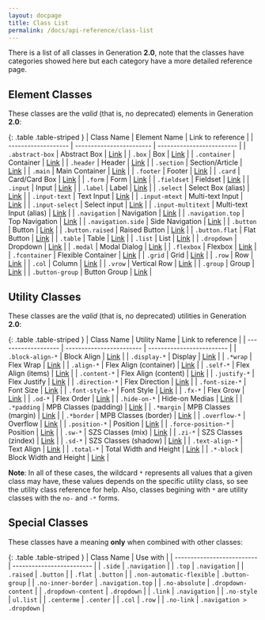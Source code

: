 ```yaml
---
layout: docpage
title: Class List
permalink: /docs/api-reference/class-list
---
```


There is a list of all classes in Generation **2.0**, note that the classes
have categories showed here but each category have a more detailed reference
page.

## Element Classes ###

These classes are the *valid* (that is, no deprecated) elements in Generation
**2.0**:

{: .table .table-striped }
| Class Name          | Element Name             | Link to reference         |
| ------------------- | ------------------------ | ------------------------- |
| `.abstract-box`     | Abstract Box             | [Link][lnk1]              |
| `.box`              | Box                      | [Link][lnk2]              |
| `.container`        | Container                | [Link][lnk3]              |
| `.header`           | Header                   | [Link][lnk4]              |
| `.section`          | Section/Article          | [Link][lnk5]              |
| `.main`             | Main Container           | [Link][lnk6]              |
| `.footer`           | Footer                   | [Link][lnk7]              |
| `.card`             | Card/Card Box            | [Link][lnk8]              |
| `.form`             | Form                     | [Link][lnk9]              |
| `.fieldset`         | Fieldset                 | [Link][lnk10]             |
| `.input`            | Input                    | [Link][lnk11]             |
| `.label`            | Label                    | [Link][lnk12]             |
| `.select`           | Select Box (alias)       | [Link][lnk13]             |
| `.input-text`       | Text Input               | [Link][lnk14]             |
| `.input-mtext`      | Multi-text Input         | [Link][lnk15]             |
| `.input-select`     | Select input             | [Link][lnk16]             |
| `.input-multitext`  | Multi-text Input (alias) | [Link][lnk17]             |
| `.navigation`       | Navigation               | [Link][lnk18]             |
| `.navigation.top`   | Top Navigation           | [Link][lnk19]             |
| `.navigation.side`  | Side Navigation          | [Link][lnk20]             |
| `.button`           | Button                   | [Link][lnk21]             |
| `.button.raised`    | Raised Button            | [Link][lnk22]             |
| `.button.flat`      | Flat Button              | [Link][lnk23]             |
| `.table`            | Table                    | [Link][lnk24]             |
| `.list`             | List                     | [Link][lnk25]             |
| `.dropdown`         | Dropdown                 | [Link][lnk26]             |
| `.modal`            | Modal Dialog             | [Link][lnk27]             |
| `.flexbox`          | Flexbox                  | [Link][lnk28]             |
| `.fcontainer`       | Flexible Container       | [Link][lnk29]             |
| `.grid`             | Grid                     | [Link][lnk30]             |
| `.row`              | Row                      | [Link][lnk31]             |
| `.col`              | Column                   | [Link][lnk32]             |
| `.vrow`             | Vertical Row             | [Link][lnk33]             |
| `.group`            | Group                    | [Link][lnk34]             |
| `.button-group`     | Button Group             | [Link][lnk35]             |

## Utility Classes ##

These classes are the *valid* (that is, no deprecated) utilities in Generation
**2.0**:

{: .table .table-striped }
| Class Name          | Utility Name             | Link to reference         |
| ------------------- | ------------------------ | ------------------------- |
| `.block-align-*`    | Block Align              | [Link][lnk36]             |
| `.display-*`        | Display                  | [Link][lnk37]             |
| `.*wrap`            | Flex Wrap                | [Link][lnk38]             |
| `.align-*`          | Flex Align (container)   | [Link][lnk39]             |
| `.self-*`           | Flex Align (items)       | [Link][lnk40]             |
| `.content-*`        | Flex Align (content)     | [Link][lnk41]             |
| `.justify-*`        | Flex Justify             | [Link][lnk42]             |
| `.direction-*`      | Flex Direction           | [Link][lnk43]             |
| `.font-size-*`      | Font Size                | [Link][lnk44]             |
| `.font-style-*`     | Font Style               | [Link][lnk45]             |
| `.fx-*`             | Flex Grow                | [Link][lnk46]             |
| `.od-*`             | Flex Order               | [Link][lnk47]             |
| `.hide-on-*`        | Hide-on Medias           | [Link][lnk48]             |
| `.*padding`         | MPB Classes (padding)    | [Link][lnk49]             |
| `.*margin`          | MPB Classes (margin)     | [Link][lnk50]             |
| `.*border`          | MPB Classes (border)     | [Link][lnk51]             |
| `.overflow-*`       | Overflow                 | [Link][lnk52]             |
| `.position-*`       | Position                 | [Link][lnk53]             |
| `.force-position-*` | Position                 | [Link][lnk53]             |
| `.sw-*`             | SZS Classes (mix)        | [Link][lnk54]             |
| `.zi-*`             | SZS Classes (zindex)     | [Link][lnk55]             |
| `.sd-*`             | SZS Classes (shadow)     | [Link][lnk56]             |
| `.text-align-*`     | Text Align               | [Link][lnk57]             |
| `.total-*`          | Total Width and Height   | [Link][lnk58]             |
| `.*-block`          | Block Width and Height   | [Link][lnk59]             |

**Note**: In all of these cases, the wildcard `*` represents all values that a
given class may have, these values depends on the specific utility class, so
see the utility class reference for help. Also, classes begining with `*` are
utility classes with the `no-` and `-*` forms.

## Special Classes ##

These classes have a meaning **only** when combined with other classes:

{: .table .table-striped }
| Class Name                 | Use with                  |
| -------------------------- | ------------------------- |
| `.side`                    | `.navigation`             |
| `.top`                     | `.navigation`             |
| `.raised`                  | `.button`                 |
| `.flat`                    | `.button`                 |
| `.non-automatic-flexible`  | `.button-group`           |
| `.no-inner-border`         | `.navigation.top`         |
| `.no-absolute`             | `.dropdown-content`       |
| `.dropdown-content`        | `.dropdown`               |
| `.link`                    | `.navigation`             |
| `.no-style`                | `ul.list`                 |
| `.centerme`                | `.center`                 |
| `.col`                     | `.row`                    |
| `.no-link`                 | `.navigation > .dropdown` |

<!-- Links: -->

[lnk1]: refs/v2.0/el/abstract-box
[lnk2]: refs/v2.0/el/box
[lnk3]: refs/v2.0/el/container
[lnk4]: refs/v2.0/el/header
[lnk5]: refs/v2.0/el/section
[lnk6]: refs/v2.0/el/main
[lnk7]: refs/v2.0/el/footer
[lnk8]: refs/v2.0/el/card
[lnk9]: refs/v2.0/el/form
[lnk10]: refs/v2.0/el/fieldset
[lnk11]: refs/v2.0/el/input
[lnk12]: refs/v2.0/el/label
[lnk13]: refs/v2.0/el/input-select ".select (alias)"
[lnk14]: refs/v2.0/el/input-text
[lnk15]: refs/v2.0/el/input-mtext
[lnk16]: refs/v2.0/el/input-select
[lnk17]: refs/v2.0/el/input-mtext ".input-multitext (alias)"
[lnk18]: refs/v2.0/el/navigation
[lnk19]: refs/v2.0/el/navigation-top
[lnk20]: refs/v2.0/el/navigation-side
[lnk21]: refs/v2.0/el/button
[lnk22]: refs/v2.0/el/button-raised
[lnk23]: refs/v2.0/el/button-flat
[lnk24]: refs/v2.0/el/table
[lnk25]: refs/v2.0/el/list
[lnk26]: refs/v2.0/el/dropdown
[lnk27]: refs/v2.0/el/modal
[lnk28]: refs/v2.0/el/flexbox
[lnk29]: refs/v2.0/el/fcontainer
[lnk30]: refs/v2.0/el/grid
[lnk31]: refs/v2.0/el/row
[lnk32]: refs/v2.0/el/col
[lnk33]: refs/v2.0/el/vrow
[lnk34]: refs/v2.0/el/group
[lnk35]: refs/v2.0/el/button-group

[lnk36]: refs/v2.0/ut/block-align
[lnk37]: refs/v2.0/ut/display
[lnk38]: refs/v2.0/ut/wrap
[lnk39]: refs/v2.0/ut/align
[lnk40]: refs/v2.0/ut/self
[lnk41]: refs/v2.0/ut/content
[lnk42]: refs/v2.0/ut/justify
[lnk43]: refs/v2.0/ut/direction
[lnk44]: refs/v2.0/ut/font-size
[lnk45]: refs/v2.0/ut/font-style
[lnk46]: refs/v2.0/ut/fx
[lnk47]: refs/v2.0/ut/od
[lnk48]: refs/v2.0/ut/hide-on
[lnk49]: refs/v2.0/ut/padding
[lnk50]: refs/v2.0/ut/margin
[lnk51]: refs/v2.0/ut/border
[lnk52]: refs/v2.0/ut/overflow
[lnk53]: refs/v2.0/ut/position
[lnk54]: refs/v2.0/ut/sw
[lnk55]: refs/v2.0/ut/zi
[lnk56]: refs/v2.0/ut/sd
[lnk57]: refs/v2.0/ut/text-align
[lnk58]: refs/v2.0/ut/total
[lnk59]: refs/v2.0/ut/block
